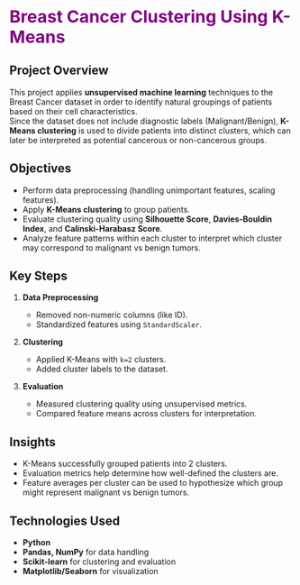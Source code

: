 **<span style="color: purple; font-size: 30px;">Breast Cancer Clustering Using K-Means</span>**

## Project Overview
This project applies **unsupervised machine learning** techniques to the Breast Cancer dataset in order to identify natural groupings of patients based on their cell characteristics.  
Since the dataset does not include diagnostic labels (Malignant/Benign), **K-Means clustering** is used to divide patients into distinct clusters, which can later be interpreted as potential cancerous or non-cancerous groups.

## Objectives
- Perform data preprocessing (handling unimportant features, scaling features).
- Apply **K-Means clustering** to group patients.
- Evaluate clustering quality using **Silhouette Score**, **Davies-Bouldin Index**, and **Calinski-Harabasz Score**.
- Analyze feature patterns within each cluster to interpret which cluster may correspond to malignant vs benign tumors.

## Key Steps
1. **Data Preprocessing**  
   - Removed non-numeric columns (like ID).  
   - Standardized features using `StandardScaler`.

2. **Clustering**  
   - Applied K-Means with `k=2` clusters.  
   - Added cluster labels to the dataset.

3. **Evaluation**  
   - Measured clustering quality using unsupervised metrics.  
   - Compared feature means across clusters for interpretation.

## Insights
- K-Means successfully grouped patients into 2 clusters.  
- Evaluation metrics help determine how well-defined the clusters are.  
- Feature averages per cluster can be used to hypothesize which group might represent malignant vs benign tumors.

## Technologies Used
- **Python**
- **Pandas, NumPy** for data handling
- **Scikit-learn** for clustering and evaluation
- **Matplotlib/Seaborn** for visualization
